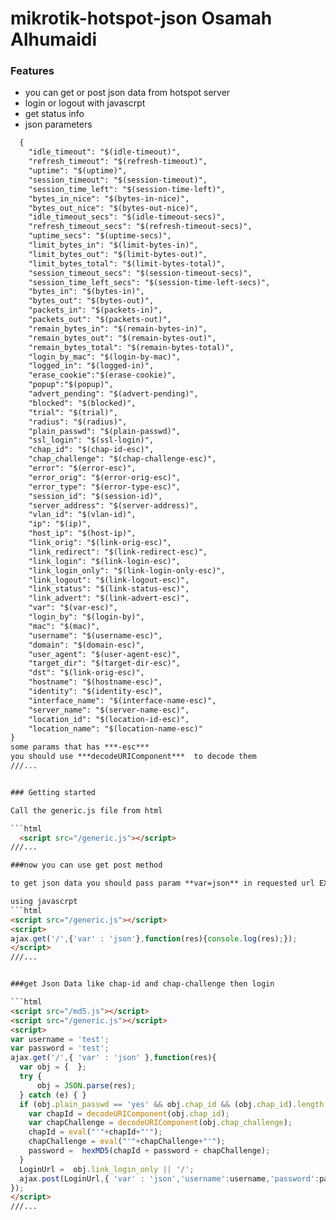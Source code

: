 # mikrotik-hotspot-json Osamah Alhumaidi

### Features
- you can get or post json data from hotspot server
- login or logout with javascrpt
- get status info
- json parameters
```html
  {
    "idle_timeout": "$(idle-timeout)",
    "refresh_timeout": "$(refresh-timeout)",
    "uptime": "$(uptime)",
    "session_timeout": "$(session-timeout)",
    "session_time_left": "$(session-time-left)",
    "bytes_in_nice": "$(bytes-in-nice)",
    "bytes_out_nice": "$(bytes-out-nice)",
    "idle_timeout_secs": "$(idle-timeout-secs)",
    "refresh_timeout_secs": "$(refresh-timeout-secs)",
    "uptime_secs": "$(uptime-secs)",
    "limit_bytes_in": "$(limit-bytes-in)",
    "limit_bytes_out": "$(limit-bytes-out)",
    "limit_bytes_total": "$(limit-bytes-total)",
    "session_timeout_secs": "$(session-timeout-secs)",
    "session_time_left_secs": "$(session-time-left-secs)",
    "bytes_in": "$(bytes-in)",
    "bytes_out": "$(bytes-out)",
    "packets_in": "$(packets-in)",
    "packets_out": "$(packets-out)",
    "remain_bytes_in": "$(remain-bytes-in)",
    "remain_bytes_out": "$(remain-bytes-out)",
    "remain_bytes_total": "$(remain-bytes-total)",
    "login_by_mac": "$(login-by-mac)",
    "logged_in": "$(logged-in)",
    "erase_cookie":"$(erase-cookie)",
    "popup":"$(popup)",
    "advert_pending": "$(advert-pending)",
    "blocked": "$(blocked)",
    "trial": "$(trial)",
    "radius": "$(radius)",
    "plain_passwd": "$(plain-passwd)",
    "ssl_login": "$(ssl-login)",
    "chap_id": "$(chap-id-esc)",
    "chap_challenge": "$(chap-challenge-esc)",
    "error": "$(error-esc)",
    "error_orig": "$(error-orig-esc)",
    "error_type": "$(error-type-esc)",
    "session_id": "$(session-id)",
    "server_address": "$(server-address)",
    "vlan_id": "$(vlan-id)",
    "ip": "$(ip)",
    "host_ip": "$(host-ip)",
    "link_orig": "$(link-orig-esc)",
    "link_redirect": "$(link-redirect-esc)",
    "link_login": "$(link-login-esc)",
    "link_login_only": "$(link-login-only-esc)",
    "link_logout": "$(link-logout-esc)",
    "link_status": "$(link-status-esc)",
    "link_advert": "$(link-advert-esc)",
    "var": "$(var-esc)",
    "login_by": "$(login-by)",
    "mac": "$(mac)",
    "username": "$(username-esc)",
    "domain": "$(domain-esc)",
    "user_agent": "$(user-agent-esc)",
    "target_dir": "$(target-dir-esc)",
    "dst": "$(link-orig-esc)",
    "hostname": "$(hostname-esc)",
    "identity": "$(identity-esc)",
    "interface_name": "$(interface-name-esc)",
    "server_name": "$(server-name-esc)",
    "location_id": "$(location-id-esc)",
    "location_name": "$(location-name-esc)"
}
some params that has ***-esc***
you should use ***decodeURIComponent***  to decode them
///...


### Getting started

Call the generic.js file from html 

```html
  <script src="/generic.js"></script>
///...

###now you can use get post method 

to get json data you should pass param **var=json** in requested url EX: ***http://example.com/login?var=json***

using javascrpt 
```html
<script src="/generic.js"></script>
<script>
ajax.get('/',{'var' : 'json'},function(res){console.log(res);});
</script>
///...


###get Json Data like chap-id and chap-challenge then login 

```html
<script src="/md5.js"></script>
<script src="/generic.js"></script>
<script>
var username = 'test';
var password = 'test';
ajax.get('/',{ 'var' : 'json' },function(res){
  var obj = {  };
  try {
      obj = JSON.parse(res);
  } catch (e) { }
  if (obj.plain_passwd == 'yes' && obj.chap_id && (obj.chap_id).length > 0) {
    var chapId = decodeURIComponent(obj.chap_id);
    var chapChallenge = decodeURIComponent(obj.chap_challenge);
    chapId = eval("'"+chapId+"'");
    chapChallenge = eval("'"+chapChallenge+"'");
    password =  hexMD5(chapId + password + chapChallenge);
  }
  LoginUrl =  obj.link_login_only || '/';
  ajax.post(LoginUrl,{ 'var' : 'json','username':username,'password':password } ,function(res){console.log(res);});
});
</script>
///...

